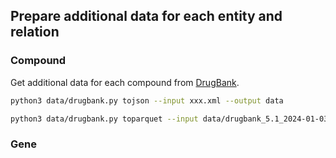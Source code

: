 ## Prepare additional data for each entity and relation

### Compound

Get additional data for each compound from [DrugBank](https://www.drugbank.ca/).

```bash
python3 data/drugbank.py tojson --input xxx.xml --output data

python3 data/drugbank.py toparquet --input data/drugbank_5.1_2024-01-03.json --output data
```

### Gene